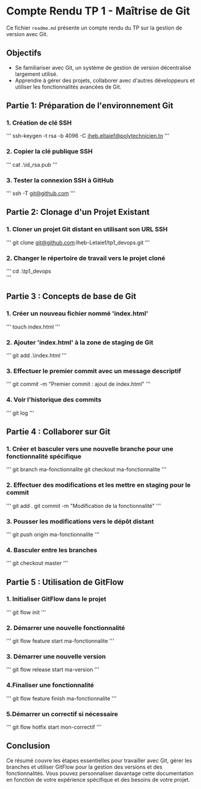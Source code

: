 # Compte Rendu TP 1 - Maîtrise de Git

Ce fichier `readme.md` présente un compte rendu du TP sur la gestion de version avec Git.

## Objectifs
- Se familiariser avec Git, un système de gestion de version décentralisé largement utilisé.
- Apprendre à gérer des projets, collaborer avec d'autres développeurs et utiliser les fonctionnalités avancées de Git.

## Partie 1: Préparation de l'environnement Git
  ### 1. Création de clé SSH
  '''
  ssh-keygen -t rsa -b 4096 -C iheb.eltaief@polytechnicien.tn
  '''

  ### 2. Copier la clé publique SSH
  '''
  cat .\id_rsa.pub
  '''

  ### 3. Tester la connexion SSH à GitHub
  '''
  ssh -T git@github.com
  '''
  
## Partie 2: Clonage d'un Projet Existant
  ### 1. Cloner un projet Git distant en utilisant son URL SSH
  '''
  git clone git@github.com:Iheb-Letaief/tp1_devops.git
  '''
  
  ### 2. Changer le répertoire de travail vers le projet cloné
  '''
  cd .\tp1_devops\
  '''

## Partie 3 : Concepts de base de Git
  ### 1. Créer un nouveau fichier nommé 'index.html'
  '''
  touch index.html
  '''
  
  ### 2. Ajouter 'index.html' à la zone de staging de Git
  '''
  git add .\index.html
  '''
  
  ### 3. Effectuer le premier commit avec un message descriptif
  '''
  git commit -m "Premier commit : ajout de index.html"
  '''
  
  ### 4. Voir l'historique des commits
  '''
  git log
  '''

## Partie 4 : Collaborer sur Git
  ### 1. Créer et basculer vers une nouvelle branche pour une fonctionnalité spécifique
  '''
  git branch ma-fonctionnalite
  git checkout ma-fonctionnalite
  '''
  
  ### 2. Effectuer des modifications et les mettre en staging pour le commit
  '''
  git add .
  git commit -m "Modification de la fonctionnalité"
  '''
  
  ### 3. Pousser les modifications vers le dépôt distant
  '''
  git push origin ma-fonctionnalite
  '''
  
  ### 4. Basculer entre les branches 
  '''
  git checkout master
  '''
  
## Partie 5 : Utilisation de GitFlow
  ### 1. Initialiser GitFlow dans le projet
  '''
  git flow init
  '''
  
  ### 2. Démarrer une nouvelle fonctionnalité
  '''
  git flow feature start ma-fonctionnalite
  '''
  
  ### 3. Démarrer une nouvelle version
  '''
  git flow release start ma-version
  '''
  
  ### 4.Finaliser une fonctionnalité
  '''
  git flow feature finish ma-fonctionnalite
  '''
  
  ### 5.Démarrer un correctif si nécessaire
  '''
  git flow hotfix start mon-correctif
  '''


## Conclusion
Ce résumé couvre les étapes essentielles pour travailler avec Git, gérer les branches et utiliser GitFlow pour la gestion des versions et des fonctionnalités. Vous pouvez personnaliser davantage cette documentation en fonction de votre expérience spécifique et des besoins de votre projet.









